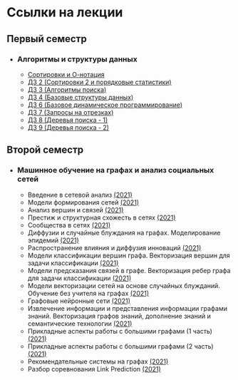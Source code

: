 # Ссылки на лекции

## Первый семестр
* ### Алгоритмы и структуры данных
    + [Сортировки и О-нотация](./algo/hw1)
    + [ДЗ 2 (Сортировки 2 и порядковые статистики)](./algo/hw2) 
    + [ДЗ 3 (Алгоритмы поиска)](./algo/hw3)
    + [ДЗ 4 (Базовые структуры данных)](./algo/hw4)
    + [ДЗ 6 (Базовое динамическое программирование)](./algo/hw6)
    + [ДЗ 7 (Запросы на отрезках)](./algo/hw7)
    + [ДЗ 8 (Деревья поиска - 1)](./algo/hw8)
    + [ДЗ 9 (Деревья поиска - 2)](./algo/hw9)

## Второй семестр
* ### Машинное обучение на графах и анализ социальных сетей
    + Введение в сетевой анализ [(2021)](https://youtu.be/Ja1XMaPd79Y)
    + Модели формирования сетей [(2021)](https://youtu.be/GfqjpJ1QEPU)
    + Анализ вершин и связей [(2021)](https://youtu.be/lAekNVhJY04)
    + Престиж и структурная схожесть в сетях [(2021)](https://youtu.be/RKcaZvfO4EE)
    + Сообщества в сетях [(2021)](https://youtu.be/UjF0g0iVn_w)
    + Диффузии и случайные блуждания на графах. Моделирование эпидемий [(2021)](https://youtu.be/9uCFMR3LB9Q)
    + Распространение влияния и диффузия инноваций [(2021)](https://youtu.be/Go4mcrlQ1ao)
    + Модели классификации вершин графа. Векторизация вершин для задачи классификации [(2021)](https://youtu.be/S7cJDN0gBcA)
    + Модели предсказания связей в графе. Векторизация ребер графа для задачи классификации [(2021)](https://youtu.be/qWcy10AKnqQ)
    + Модели векторизации сетей на основе случайных блужданий. Обучение без учителя на графах [(2021)](https://youtu.be/aVvb1t9yduY)
    + Графовые нейронные сети [(2021)](https://youtu.be/nMWb-QlRQW4)
    + Извлечение информации и представления информации графами знаний. Векторизация графов знаний, дополнение знаний и семантические технологии [(2021)](https://youtu.be/HRIiDkwKEwc)
    + Прикладные аспекты работы с большими графами (1 часть) [(2021)](https://youtu.be/QRvTPIayLcE)
    + Прикладные аспекты работы с большими графами (2 часть) [(2021)](https://youtu.be/rz8L46US-Fw)
    + Рекомендательные системы на графах [(2021)](https://youtu.be/6bk17KNZESk)
    + Разбор соревнования Link Prediction [(2021)](https://youtu.be/ds0WbMJQ4Zc)
